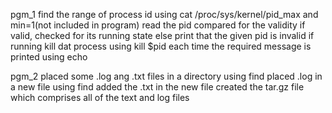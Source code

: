 pgm_1
find the range of process id using cat /proc/sys/kernel/pid_max and min=1(not included in program)
read  the pid 
compared for the validity
if valid, checked for its running state else print that the given pid is invalid
if running kill dat process using kill $pid
each time the required message is printed using echo


pgm_2
placed some .log ang .txt files in a directory
using find placed .log in a new file
using find added the .txt in the new file 
created the tar.gz file which comprises  all of the text and log files
